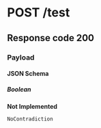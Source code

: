 # **POST** /test

## Response code 200

### Payload

#### JSON Schema

##### Boolean

**Not Implemented**

    NoContradiction

